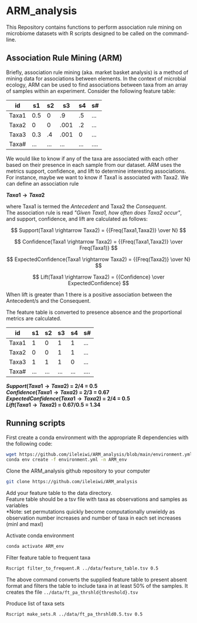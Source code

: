 # ARM_analysis
This Repository contains functions to perform association rule mining on microbiome datasets with R scripts designed to be called on the command-line.

## Association Rule Mining (ARM)
Briefly, association rule mining (aka. market basket analysis)  is a method of mining data for associations between elements. In the context of microbial ecology, ARM can be used to find associations between taxa from an array of samples within an experiment. Consider the following feature table:

| id    | s1  | s2  | s3   | s4  | s#   |
|-------|-----|-----|------|-----|------|
| Taxa1 | 0.5 | 0   | .9   | .5  | ...  |
| Taxa2 | 0   | 0   | .001 | .2  | ...  |
| Taxa3 | 0.3 | .4  | .001 | 0   | ...  |
| Taxa# | ... | ... | ...  | ... | .... |

We would like to know if any of the taxa are associated with each other based on their presence in each sample from our dataset.
ARM uses the metrics support, confidence, and lift to determine interesting associations. For instance, maybe we want to know if Taxa1 is associated with Taxa2.
We can define an association rule

**$Taxa1 \rightarrow Taxa2$**

where Taxa1 is termed the *Antecedent* and Taxa2 the *Consequent*. <br />
The association rule is read *"Given Taxa1, how often does Taxa2 occur"*, and support, confidence, and lift are calculated as follows:

$$ Support(Taxa1 \rightarrow Taxa2) = {{Freq(Taxa1,Taxa2)} \over N} $$

$$ Confidence(Taxa1 \rightarrow Taxa2) = {{Freq(Taxa1,Taxa2)} \over Freq(Taxa1)} $$

$$ ExpectedConfidence(Taxa1 \rightarrow Taxa2) = {{Freq(Taxa2)} \over N} $$

$$ Lift(Taxa1 \rightarrow Taxa2) = {{Confidence} \over ExpectedConfidence} $$

When lift is greater than 1 there is a positive association between the Antecedent/s and the Consequent.

The feature table is converted to presence absence and the proportional metrics are calculated.

| id    | s1  | s2  | s3  | s4  | s#   |
|-------|-----|-----|-----|-----|------|
| Taxa1 | 1   | 0   | 1   | 1   | ...  |
| Taxa2 | 0   | 0   | 1   | 1   | ...  |
| Taxa3 | 1   | 1   | 1   | 0   | ...  |
| Taxa# | ... | ... | ... | ... | .... |

**$Support(Taxa1 \rightarrow Taxa2)$ = 2/4 = 0.5** <br />
**$Confidence(Taxa1 \rightarrow Taxa2)$ = 2/3 = 0.67** <br />
**$ExpectedConfidence(Taxa1 \rightarrow Taxa2)$ = 2/4 = 0.5** <br />
**$Lift(Taxa1 \rightarrow Taxa2)$ = 0.67/0.5 = 1.34**

## Running scripts
First create a conda environment with the appropriate R dependencies with the following code:
```bash
wget https://github.com/ileleiwi/ARM_analysis/blob/main/environment.yml
conda env create -f environment.yml -n ARM_env
```

Clone the ARM_analysis github repository to your computer
```bash
git clone https://github.com/ileleiwi/ARM_analysis
```
Add your feature table to the data directory.<br />
Feature table should be a tsv file with taxa as observations and samples as variables<br />
*Note: set permutations quickly become computationally unwieldy as observation number increases and number of taxa in each set increases (minl and maxl)

Activate conda environment
```bash
conda activate ARM_env
```

Filter feature table to frequent taxa
```bash
Rscript filter_to_frequent.R ../data/feature_table.tsv 0.5
```
The above command converts the supplied feature table to present absent format and filters the table to include taxa in at least 50% of the samples. It creates the file `../data/ft_pa_thrshld{threshold}.tsv`

Produce list of taxa sets
```bash
Rscript make_sets.R ../data/ft_pa_thrshld0.5.tsv 0.5
```

